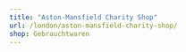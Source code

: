 ```yaml
---
title: "Aston-Mansfield Charity Shop"
url: /london/aston-mansfield-charity-shop/
shop: Gebrauchtwaren
---
```


